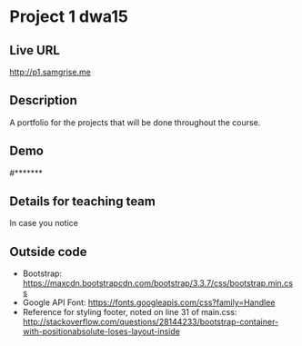 # Project 1 dwa15

## Live URL
<http://p1.samgrise.me>

## Description
A portfolio for the projects that will be done throughout the course.

## Demo
#*******

## Details for teaching team
In case you notice 

## Outside code
* Bootstrap: https://maxcdn.bootstrapcdn.com/bootstrap/3.3.7/css/bootstrap.min.css
* Google API Font: https://fonts.googleapis.com/css?family=Handlee
* Reference for styling footer, noted on line 31 of main.css: http://stackoverflow.com/questions/28144233/bootstrap-container-with-positionabsolute-loses-layout-inside
